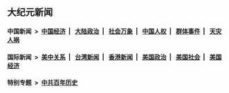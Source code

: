 ## 大纪元新闻

#### 中国新闻 &nbsp;>&nbsp; [中国经济](indexes/ncid283/README.md?06200045) &nbsp;| &nbsp; [大陆政治](indexes/ncid277/README.md?06200045) &nbsp;| &nbsp; [社会万象](indexes/ncid282/README.md?06200045) &nbsp;| &nbsp; [中国人权](indexes/ncid278/README.md?06200045) &nbsp;| &nbsp; [群体事件](indexes/ncid279/README.md?06200045) &nbsp;| &nbsp; [天灾人祸](indexes/ncid280/README.md?06200045)

#### 国际新闻 &nbsp;>&nbsp; [美中关系](indexes/nf1412576/README.md?06200045) &nbsp;| &nbsp; [台湾新闻](indexes/ncid1349361/README.md?06200045) &nbsp;| &nbsp; [香港新闻](indexes/ncid1349362/README.md?06200045) &nbsp;| &nbsp; [美国政治](indexes/ncid1078159/README.md?06200045) &nbsp;| &nbsp; [美国社会](indexes/ncid1078160/README.md?06200045) &nbsp;| &nbsp; [美国经济](indexes/ncid1078158/README.md?06200045)

#### 特别专题 &nbsp;>&nbsp; [中共百年历史](https://github.com/epoch-news/epoch-special/blob/master/README.md?06200045)  
